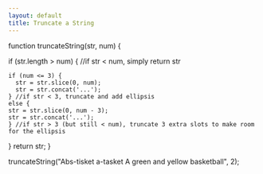 ```yaml
---
layout: default
title: Truncate a String
---
```

function truncateString(str, num) {
  
  if (str.length > num) { //if str < num, simply return str
    
    if (num <= 3) {
      str = str.slice(0, num);
      str = str.concat('...');
    } //if str < 3, truncate and add ellipsis
    else {
    str = str.slice(0, num - 3);
    str = str.concat('...');
    } //if str > 3 (but still < num), truncate 3 extra slots to make room for the ellipsis
  }
  return str;
}

truncateString("Abs-tisket a-tasket A green and yellow basketball", 2);
